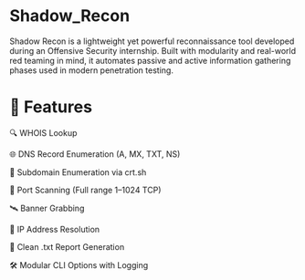 # Shadow_Recon
Shadow Recon is a lightweight yet powerful reconnaissance tool developed during an Offensive Security internship. Built with modularity and real-world red teaming in mind, it automates passive and active information gathering phases used in modern penetration testing.

# 🚀 Features

🔍 WHOIS Lookup

🌐 DNS Record Enumeration (A, MX, TXT, NS)

🔎 Subdomain Enumeration via crt.sh

🔐 Port Scanning (Full range 1–1024 TCP)

🛰️ Banner Grabbing

📍 IP Address Resolution

📄 Clean .txt Report Generation

🛠️ Modular CLI Options with Logging

